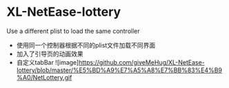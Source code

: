 # XL-NetEase-lottery
Use a different plist to load the same controller
* 使用同一个控制器根据不同的plist文件加载不同界面
* 加入了引导页的动画效果
* 自定义tabBar
![image]https://github.com/giveMeHug/XL-NetEase-lottery/blob/master/%E5%BD%A9%E7%A5%A8%E7%BB%83%E4%B9%A0/NetLottery.gif
